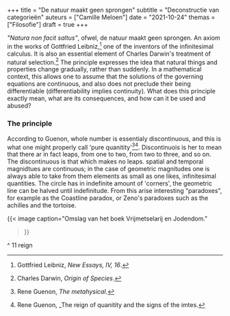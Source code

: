 +++
title    = "De natuur maakt geen sprongen"
subtitle = "Deconstructie van categorieën"
auteurs  = ["Camille Meloen"]
date     = "2021-10-24"
themas   = ["Filosofie"]
draft    = true
+++


_"Natura non facit saltus"_, ofwel, de natuur maakt geen sprongen. An axiom in the works of Gottfried Leibniz,[^1] one of the inventors of the infinitesimal calculus. It is also an essential element of Charles Darwin's treatment of natural selection.[^2] The principle expresses the idea that natural things and properties change gradually, rather than suddenly. In a mathematical context, this allows one to assume that the solutions of the governing equations are continuous, and also does not preclude their being differentiable (differentiability implies continuity). What does this principle exactly mean, what are its consequences, and how can it be used and abused?

### The principle

According to Guenon, whole number is essentialy discontinuous, and this is what one might properly call 'pure quanitity'[^3][^4]. Discontinuois is her to mean that there ar in fact leaps, from one to two, from two to three, and so on. The discontinuous is that which makes no leaps. spatial and temporal magnidtues are continuous; in the case of geometric magnitudes one is always able to take from them elements as small as one likes, infinitesimal quantities. The circle has in indefinite amount of 'corners', the geometric line can be halved until indefinitude. From this arise interesting "paradoxes", for example as the Coastline paradox, or Zeno's paradoxes such as the achilles and the tortoise.

{{< image
	caption="Omslag van het boek Vrijmetselarij en Jodendom."
>}}


[^1]: Gottfried Leibniz, _New Essays, IV, 16_.
[^2]: Charles Darwin, _Origin of Species_.
[^3]: Rene Guenon, _The metahysical_.
[^4]: Rene Guenon, _The reign of quanitity and the signs of the imtes.

^
11 reign
